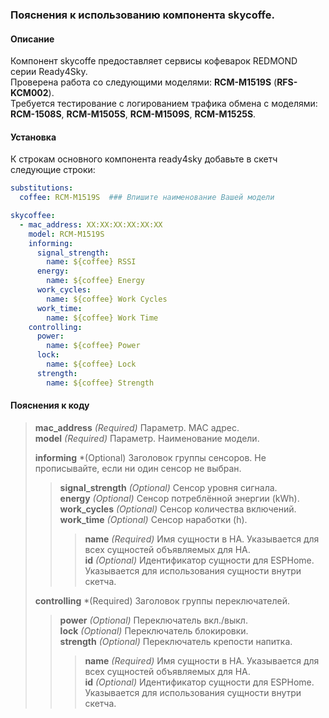 ### Пояснения к использованию компонента skycoffe.
#### Описание
Компонент skycoffe предоставляет сервисы кофеварок REDMOND серии Ready4Sky.  
Проверена работа со следующими моделями: **RCM-M1519S** (**RFS-KCM002**).  
Требуется тестирование с логированием трафика обмена с моделями: **RCM-1508S**, **RCM-M1505S**, **RCM-M1509S**, **RCM-M1525S**.
#### Установка
К строкам основного компонента ready4sky добавьте в скетч следующие строки:
```yml
substitutions:
  coffee: RCM-M1519S  ### Впишите наименование Вашей модели

skycoffee:
  - mac_address: XX:XX:XX:XX:XX:XX  
    model: RCM-M1519S
    informing:
      signal_strength:
        name: ${coffee} RSSI
      energy:
        name: ${coffee} Energy
      work_cycles:
        name: ${coffee} Work Cycles
      work_time:
        name: ${coffee} Work Time
    controlling:
      power:
        name: ${coffee} Power
      lock:
        name: ${coffee} Lock
      strength:
        name: ${coffee} Strength
```
#### Пояснения к коду	
>**mac_address** *(Required)* Параметр. MAC адрес.  
>**model** *(Required)* Параметр. Наименование модели.  
>  
>**informing** *(Optional) Заголовок группы сенсоров. Не прописывайте, если ни один сенсор не выбран. 
>>**signal_strength** *(Optional)* Сенсор уровня сигнала.  
>>**energy** *(Optional)* Сенсор потреблённой энергии (kWh).  
>>**work_cycles** *(Optional)* Сенсор количества включений.  
>>**work_time** *(Optional)* Сенсор наработки (h).  
>>>**name** *(Required)* Имя сущности в HA. Указывается для всех сущностей объявляемых для HA.  
>>>**id** *(Optional)* Идентификатор сущности для ESPHome. Указывается для использования сущности внутри скетча.  
>  
>**controlling** *(Required) Заголовок группы переключателей.  
>>**power** *(Optional)* Переключатель вкл./выкл.   
>>**lock** *(Optional)* Переключатель блокировки.  
>>**strength** *(Optional)* Переключатель крепости напитка.  
>>>**name** *(Required)* Имя сущности в HA. Указывается для всех сущностей объявляемых для HA.  
>>>**id** *(Optional)* Идентификатор сущности для ESPHome. Указывается для использования сущности внутри скетча.  

